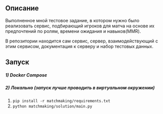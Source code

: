## Описание

Выполненное мной тестовое задание, в котором нужно было реализовать сервис, подбирающий игроков для матча на основе их предпочтений по ролям, времени ожидания и навыков(MMR).

В репозитории находится сам сервис, сервер, взаимодействующий с этим сервисом, документация к серверу и набор тестовых данных.

## Запуск
##### 1) Docker Compose
##### 2) Локально (запуск лучше проводить в виртуальном окружении)
1. ```pip install -r matchmaking/requirements.txt```
2. ```python matchmaking/solution/main.py```